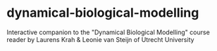 # dynamical-biological-modelling
Interactive companion to the "Dynamical Biological Modelling" course reader by Laurens Krah &amp; Leonie van Steijn of Utrecht University
